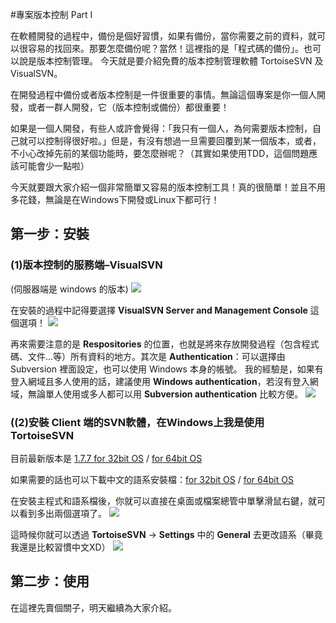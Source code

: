#專案版本控制 Part I

在軟體開發的過程中，備份是個好習慣，如果有備份，當你需要之前的資料，就可以很容易的找回來。那要怎麼備份呢？當然！這裡指的是「程式碼的備份」。也可以說是版本控制管理。
今天就是要介紹免費的版本控制管理軟體 TortoiseSVN 及 VisualSVN。
  
在開發過程中備份或者版本控制是一件很重要的事情。無論這個專案是你一個人開發，或者一群人開發，它（版本控制或備份）都很重要！
  
如果是一個人開發，有些人或許會覺得：「我只有一個人，為何需要版本控制，自己就可以控制得很好啦。」但是，有沒有想過一旦需要回覆到某一個版本，或者，不小心改掉先前的某個功能時，要怎麼辦呢？（其實如果使用TDD，這個問題應該可能會少一點啦）
  
今天就要跟大家介紹一個非常簡單又容易的版本控制工具！真的很簡單！並且不用多花錢，無論是在Windows下開發或Linux下都可行！
  
## 第一步：安裝
### (1)版本控制的服務端–VisualSVN  
(伺服器端是 windows 的版本)
![][VisualSvn_Server01]
  
在安裝的過程中記得要選擇 **VisualSVN Server and Management Console** 這個選項！
![][VisualSvn_Server02]
  
再來需要注意的是 **Respositories** 的位置，也就是將來存放開發過程（包含程式碼、文件…等）所有資料的地方。其次是 **Authentication**：可以選擇由 Subversion 裡面設定，也可以使用 Windows 本身的帳號。
我的經驗是，如果有登入網域且多人使用的話，建議使用 **Windows authentication**，若沒有登入網域，無論單人使用或多人都可以用 **Subversion authentication** 比較方便。
![][VisualSvn_Server03]
  
### ((2)安裝 Client 端的SVN軟體，在Windows上我是使用TortoiseSVN
目前最新版本是 [1.7.7 for 32bit OS][SVNServer_177_32bit] / [for 64bit OS][SVNServer_177_64bit]
  
如果需要的話也可以下載中文的語系安裝檔：[for 32bit OS][SVNServer_177_Cht_pak_32bit] / [for 64bit OS][SVNServer_177_Cht_pak_64bit]
  
在安裝主程式和語系檔後，你就可以直接在桌面或檔案總管中單擊滑鼠右鍵，就可以看到多出兩個選項了。
![][VisualSvn_Server04]
  
這時候你就可以透過 **TortoiseSVN** -> **Settings** 中的 **General** 去更改語系（畢竟我還是比較習慣中文XD）
![][VisualSvn_Server05]
  
  
## 第二步：使用
在這裡先賣個關子，明天繼續為大家介紹。
  
  
<!-- 圖片 link -->
[VisualSvn_Server01]: <https://www.dropbox.com/s/jhz3irei5rzk3ar/Day25-SVNServer01.png?dl=1>
[VisualSvn_Server02]: <https://www.dropbox.com/s/le8mp3u3zweib39/Day25-SVNServer02.png?dl=1>
[VisualSvn_Server03]: <https://www.dropbox.com/s/2ancntc63zcubpo/Day25-SVNServer03.png?dl=1>
[VisualSvn_Server04]: <https://www.dropbox.com/s/8vsfrk3828d1axd/Day25-SVNServer04.png?dl=1>
[VisualSvn_Server05]: <https://www.dropbox.com/s/3eeqrlx8082tuqb/Day25-SVNServer05.png?dl=1>

<!-- web link -->
[SVNServer_177_32bit]: <http://sourceforge.net/projects/tortoisesvn/files/1.7.10/Application/TortoiseSVN-1.7.10.23359-win32-svn-1.7.7.msi/download?accel_key=61%3A1350547489%3Ahttp%253A//tortoisesvn.net/downloads.html%3Ac2053ad0%24b7ead3f5495606a035aea34159990e214f2e438f&click_id=7ceef412-18fa-11e2-a4ae-0200ac1d1d90&source=accel>

[SVNServer_177_64bit]: <http://sourceforge.net/projects/tortoisesvn/files/1.7.10/Application/TortoiseSVN-1.7.10.23359-x64-svn-1.7.7.msi/download?accel_key=61%3A1350547489%3Ahttp%253A//tortoisesvn.net/downloads.html%3Ac2053ad0%24b7ead3f5495606a035aea34159990e214f2e438f&click_id=7ceef412-18fa-11e2-a4ae-0200ac1d1d90-1&source=accel>

[SVNServer_177_Cht_pak_32bit]: <http://downloads.sourceforge.net/tortoisesvn/LanguagePack_1.7.10.23359-win32-zh_TW.msi?download>
[SVNServer_177_Cht_pak_64bit]: <http://downloads.sourceforge.net/tortoisesvn/LanguagePack_1.7.10.23359-x64-zh_TW.msi?download>